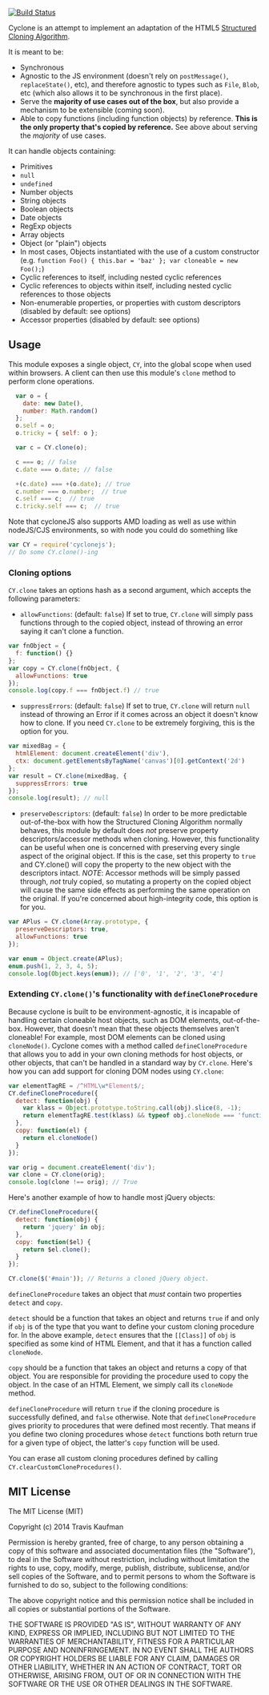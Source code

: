 [![Build Status](https://travis-ci.org/traviskaufman/cycloneJS.png)](https://travis-ci.org/traviskaufman/cycloneJS)

Cyclone is an attempt to implement an adaptation of the HTML5 [Structured
Cloning
Algorithm](http://www.w3.org/TR/html5/infrastructure.html#safe-passing-of-structured-data).

It is meant to be:

* Synchronous
* Agnostic to the JS environment (doesn't rely on `postMessage()`,
  `replaceState()`, etc), and therefore agnostic to types such as `File`,
  `Blob`, etc (which also allows it to be synchronous in the first place).
* Serve the <strong>majority of use cases out of the box</strong>, but also
  provide a mechanism to be extensible (coming soon).
* Able to copy functions (including function objects) by reference.
  <strong>This is the only property that's copied by reference.</strong>
  See above about serving the *majority* of use cases.

It can handle objects containing:

* Primitives
* `null`
* `undefined`
* Number objects
* String objects
* Boolean objects
* Date objects
* RegExp objects
* Array objects
* Object (or "plain") objects
* In most cases, Objects instantiated with the use of a custom constructor (e.g. `function Foo() { this.bar = 'baz' }; var cloneable = new Foo();`)
* Cyclic references to itself, including nested cyclic references
* Cyclic references to objects within itself, including nested cyclic references to those objects
* Non-enumerable properties, or properties with custom descriptors
  (disabled by default: see options)
* Accessor properties (disabled by default: see options)

## Usage
This module exposes a single object, `CY`, into the global scope when used within browsers. A client can then use
this module's `clone` method to perform clone operations.

```javascript
  var o = {
    date: new Date(),
    number: Math.random()
  };
  o.self = o;
  o.tricky = { self: o };

  var c = CY.clone(o);

  c === o; // false
  c.date === o.date; // false

  +(c.date) === +(o.date); // true
  c.number === o.number;  // true
  c.self === c;  // true
  c.tricky.self === c;  // true
```

Note that cycloneJS also supports AMD loading as well as use within nodeJS/CJS environments, so with node you could do something like
```javascript
var CY = require('cyclonejs');
// Do some CY.clone()-ing
```

### Cloning options
`CY.clone` takes an options hash as a second argument, which accepts the following parameters:
* `allowFunctions`: (default: `false`) If set to true, `CY.clone` will simply pass functions through to the copied object, instead of throwing an error saying it can't clone a function.

```javascript
var fnObject = {
  f: function() {}
};
var copy = CY.clone(fnObject, {
  allowFunctions: true
});
console.log(copy.f === fnObject.f) // true
```
* `suppressErrors`: (default: `false`) If set to true, `CY.clone` will return `null` instead of throwing an Error if it comes across an object it doesn't know how to clone. If you need `CY.clone` to be extremely forgiving, this is the option for you.

```javascript
var mixedBag = {
  htmlElement: document.createElement('div'),
  ctx: document.getElementsByTagName('canvas')[0].getContext('2d')
};
var result = CY.clone(mixedBag, {
  suppressErrors: true
});
console.log(result); // null
```

* `preserveDescriptors`: (default: `false`) In order to be more predictable out-of-the-box with how the Structured Cloning Algorithm
  normally behaves, this module by default does *not* preserve property descriptors/accessor methods when cloning. However, this functionality
  can be useful when one is concerned with preserving every single aspect of the original object. If this is the case, set this property to
  `true` and CY.clone() will copy the property to the new object with the descriptors intact. _NOTE_: Accessor methods will be simply passed through, *not* truly
  copied, so mutating a property on the copied object will cause the same side effects as performing the same operation on the original. If you're concerned about
  high-integrity code, this option is for you.

```javascript
var APlus = CY.clone(Array.prototype, {
  preserveDescriptors: true,
  allowFunctions: true
});

var enum = Object.create(APlus);
enum.push(1, 2, 3, 4, 5);
console.log(Object.keys(enum)); // ['0', '1', '2', '3', '4']
```

### Extending `CY.clone()`'s functionality with `defineCloneProcedure`

Because cyclone is built to be environment-agnostic, it is incapable of handling certain cloneable host objects, such as DOM elements, out-of-the-box. However, that doesn't mean that these objects themselves aren't cloneable! For example, most DOM elements can be cloned using `cloneNode()`. Cyclone comes with a method called `defineCloneProcedure` that allows you to add in your own cloning methods for host objects, or other objects, that can't be handled in a standard way by `CY.clone`. Here's how you can add support for cloning DOM nodes using `CY.clone`:

```javascript
var elementTagRE = /^HTML\w*Element$/;
CY.defineCloneProcedure({
  detect: function(obj) {
    var klass = Object.prototype.toString.call(obj).slice(8, -1);
    return elementTagRE.test(klass) && typeof obj.cloneNode === 'function';
  },
  copy: function(el) {
    return el.cloneNode()
  }
});

var orig = document.createElement('div');
var clone = CY.clone(orig);
console.log(clone !== orig); // True
```

Here's another example of how to handle most jQuery objects:

```javascript
CY.defineCloneProcedure({
  detect: function(obj) {
    return 'jquery' in obj;
  },
  copy: function($el) {
    return $el.clone();
  }
});

CY.clone($('#main')); // Returns a cloned jQuery object.
```

`defineCloneProcedure` takes an object that _must_ contain two properties `detect` and `copy`.

`detect` should be a function that takes an object and returns `true` if and only if `obj` is of the type that you want to define your custom cloning procedure for. In the above example, `detect` ensures that the `[[Class]]` of `obj` is specified as some kind of HTML Element, and that it has a function called `cloneNode`.

`copy` should be a function that takes an object and returns a copy of that object. You are responsible for providing the procedure used to copy the object. In the case of an HTML Element, we simply call its `cloneNode` method.

`defineCloneProcedure` will return `true` if the cloning procedure is successfully defined, and `false` otherwise. Note that `defineCloneProcedure` gives priority to procedures that were defined most recently. That means if you define two cloning procedures whose `detect` functions both return true for a given type of object, the latter's `copy` function will be used.

You can erase all custom cloning procedures defined by calling `CY.clearCustomCloneProcedures()`.

## MIT License
The MIT License (MIT)

Copyright (c) 2014 Travis Kaufman

Permission is hereby granted, free of charge, to any person obtaining a copy
of this software and associated documentation files (the "Software"), to deal
in the Software without restriction, including without limitation the rights
to use, copy, modify, merge, publish, distribute, sublicense, and/or sell
copies of the Software, and to permit persons to whom the Software is
furnished to do so, subject to the following conditions:

The above copyright notice and this permission notice shall be included in
all copies or substantial portions of the Software.

THE SOFTWARE IS PROVIDED "AS IS", WITHOUT WARRANTY OF ANY KIND, EXPRESS OR
IMPLIED, INCLUDING BUT NOT LIMITED TO THE WARRANTIES OF MERCHANTABILITY,
FITNESS FOR A PARTICULAR PURPOSE AND NONINFRINGEMENT. IN NO EVENT SHALL THE
AUTHORS OR COPYRIGHT HOLDERS BE LIABLE FOR ANY CLAIM, DAMAGES OR OTHER
LIABILITY, WHETHER IN AN ACTION OF CONTRACT, TORT OR OTHERWISE, ARISING FROM,
OUT OF OR IN CONNECTION WITH THE SOFTWARE OR THE USE OR OTHER DEALINGS IN
THE SOFTWARE.
